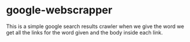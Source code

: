 # google-webscrapper

This is a simple google search results crawler
when we give the word we get all the links for the word given and the body inside each link.
